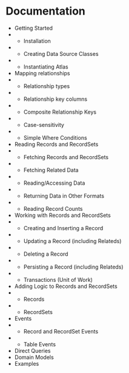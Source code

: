 # Documentation

* Getting Started
* * Installation
* * Creating Data Source Classes
* * Instantiating Atlas
* Mapping relationships
* * Relationship types
* * Relationship key columns
* * Composite Relationship Keys
* * Case-sensitivity
* * Simple Where Conditions
* Reading Records and RecordSets
* * Fetching Records and RecordSets
* * Fetching Related Data
* * Reading/Accessing Data
* * Returning Data in Other Formats
* * Reading Record Counts
* Working with Records and RecordSets
* * Creating and Inserting a Record
* * Updating a Record (including Relateds)
* * Deleting a Record
* * Persisting a Record (including Relateds)
* * Transactions (Unit of Work)
* Adding Logic to Records and RecordSets
* * Records
* * RecordSets
* Events
* * Record and RecordSet Events
* * Table Events
* Direct Queries
* Domain Models
* Examples
